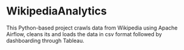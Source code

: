 # WikipediaAnalytics
This Python-based project crawls data from Wikipedia using Apache Airflow, cleans its and loads the data in csv format followed by dashboarding through Tableau. 
